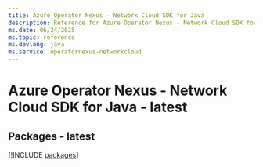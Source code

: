 ```yaml
---
title: Azure Operator Nexus - Network Cloud SDK for Java
description: Reference for Azure Operator Nexus - Network Cloud SDK for Java
ms.date: 06/24/2025
ms.topic: reference
ms.devlang: java
ms.service: operatornexus-networkcloud
---
```

# Azure Operator Nexus - Network Cloud SDK for Java - latest
## Packages - latest
[!INCLUDE [packages](operator-nexus---network-cloud-index.md)]